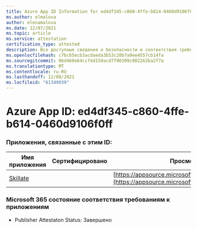 ```yaml
---
title: Azure App ID Information for ed4df345-c860-4ffe-b614-0460d9106f0ff
ms.author: elmalova
author: elenamalova
ms.date: 12/07/2021
ms.topic: article
ms.service: attestation
certification_type: attested
description: Все доступные сведения о безопасности и соответствия требованиям для ed4df345-c860-4ffe-b614-0460d9106f0f.
ms.openlocfilehash: c7bc65ecb3acdaeda3b53c28b7a9ee4557cb14fa
ms.sourcegitcommit: 06d460e64ccf4d150acd7f90309c902262ba2f7a
ms.translationtype: MT
ms.contentlocale: ru-RU
ms.lasthandoff: 12/08/2021
ms.locfileid: "61349939"
---
```

# <a name="azure-app-id-ed4df345-c860-4ffe-b614-0460d9106f0f"></a>Azure App ID: ed4df345-c860-4ffe-b614-0460d9106f0ff


### <a name="apps-associated-with-this-id"></a>Приложения, связанные с этим ID:
| **Имя приложения** | **Сертифицировано** | **Просмотр в AppSource** |
|--------------|---------------|-----------------------|
| [Skillate](https://docs.microsoft.com/microsoft-365-app-certification/forward/WA200002490) |  | [https://appsource.microsoft.com/product/office/WA200002490](https://appsource.microsoft.com/product/office/WA200002490) |

### <a name="microsoft-365-app-compliance-status"></a>Microsoft 365 состояние соответствия требованиям к приложениям
- Publisher Attestaton Status: Завершено
